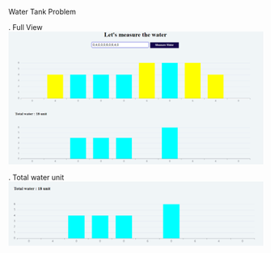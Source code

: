 Water Tank Problem

. Full View
![Full App View](/Images/full-img.png)

. Total water unit
![Total water unit](/Images/total-water-unit.png)
